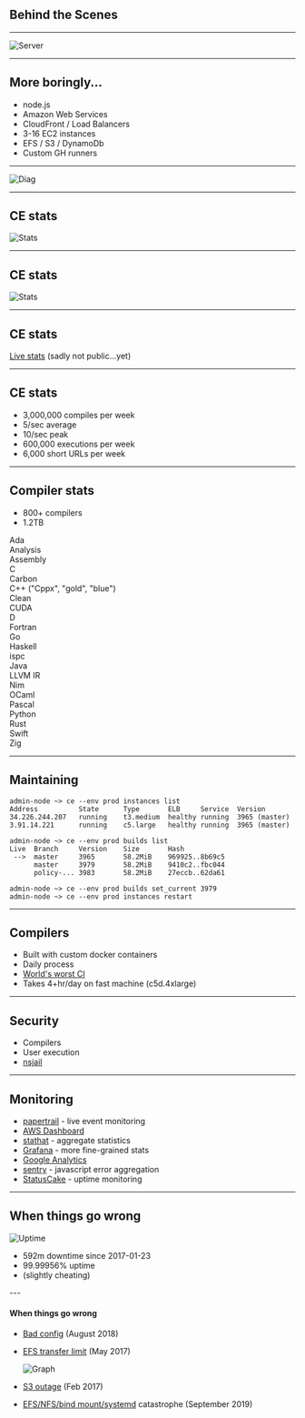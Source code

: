 ## Behind the Scenes
<!-- .element: class="white-bg" -->

---


![Server](images/CE_server_2.jpg)<!-- .element: height="500" -->

---

<div>

## More boringly...

* node.js
* Amazon Web Services
* CloudFront / Load Balancers
* 3-16 EC2 instances
* EFS / S3 / DynamoDb
* Custom GH runners

</div><!-- .element: class="white-bg" -->

---

![Diag](images/ce_aws.svg)<!-- .element: class="no-border" -->

---

## CE stats
<!-- .element: class="white-bg" -->

![Stats](images/all_compilations_stats.png)<!-- .element: class="no-border stretch white-bg" -->

---

## CE stats
<!-- .element: class="white-bg" -->

![Stats](images/sandbox-exec.png)<!-- .element: class="no-border stretch white-bg" -->

---

<div>

## CE stats

[Live stats](https://ce.grafana.net) (sadly not public...yet)

</div><!-- .element: class="white-bg" -->

---

<div>

## CE stats

* 3,000,000 compiles per week
* 5/sec average
* 10/sec peak
* 600,000 executions per week
* 6,000 short URLs per week

</div><!-- .element: class="white-bg" -->

---

<div class="white-bg">

## Compiler stats

* 800+ compilers
* 1.2TB

<div class="lang-container">
<div>Ada</div>
<div>Analysis</div>
<div>Assembly</div>
<div>C</div>
<div>Carbon</div>
<div>C++ ("Cppx", "gold", "blue")</div>
<div>Clean</div>
<div>CUDA</div>
<div>D</div>
<div>Fortran</div>
<div>Go</div>
<div>Haskell</div>
<div>ispc</div>
<div>Java</div>
<div>LLVM IR</div>
<div>Nim</div>
<div>OCaml</div>
<div>Pascal</div>
<div>Python</div>
<div>Rust</div>
<div>Swift</div>
<div>Zig</div>
</div><!-- -->

</div>

---

<div class="white-bg">

## Maintaining

```
admin-node ~> ce --env prod instances list
Address          State      Type       ELB     Service  Version       
34.226.244.207   running    t3.medium  healthy running  3965 (master) 
3.91.14.221      running    c5.large   healthy running  3965 (master) 

admin-node ~> ce --env prod builds list
Live  Branch     Version    Size       Hash          
 -->  master     3965       58.2MiB    969925..8b69c5
      master     3979       58.2MiB    9410c2..fbc044
      policy-... 3983       58.2MiB    27eccb..62da61

admin-node ~> ce --env prod builds set_current 3979
admin-node ~> ce --env prod instances restart
```

</div>

---

<div class="white-bg">

## Compilers

* Built with custom docker containers
* Daily process
* [World's worst CI](https://godbolt.org/admin/builds.html)
* Takes 4+hr/day on fast machine (c5d.4xlarge)

</div>

---

<div class="white-bg">

## Security

* Compilers
* User execution
* [nsjail](https://github.com/google/nsjail)

</div>

---

<div class="white-bg">

## Monitoring

* [papertrail](https://papertrailapp.com/events) - live event monitoring
* [AWS Dashboard](https://console.aws.amazon.com/cloudwatch/home?region=us-east-1#dashboards:name=CompilerExplorer)
* [stathat](https://www.stathat.com/v) - aggregate statistics
* [Grafana](https://ce.grafana.net) - more fine-grained stats
* [Google Analytics](https://analytics.google.com/analytics/web/?hl=en-GB&pli=1#/report/visitors-overview/a55180w58851134p60096530/)
* [sentry](https://sentry.io/organizations/compiler-explorer/issues) - javascript error aggregation
* [StatusCake](https://app.statuscake.com/UptimeStatus.php?tid=1813107) - uptime monitoring

</div>

---

<div>

## When things go wrong

![Uptime](images/status.png)<!-- .element: height="500" -->

* 592m downtime since 2017-01-23
* 99.99956% uptime
* (slightly cheating)

</div><!-- .element: class="white-bg" -->
---

<div class="white-bg">

#### When things go wrong

<ul>
<li>

[Bad config](https://cpplang.slack.com/archives/C7ETT0ZRP/p1534332219000100) (August 2018)

</li>
<li class=fragment>

[EFS transfer limit](https://www.patreon.com/posts/11241143) (May 2017)<p>
      ![Graph](images/EFS.png)<!-- .element: height="200" -->
      
</li>
<li class=fragment>

[S3 outage](https://aws.amazon.com/message/41926/) (Feb 2017)

</li>
<li class=fragment>

[EFS/NFS/bind mount/systemd](https://patchwork.kernel.org/patch/10104257/) catastrophe (September 2019)

</li>
</ul>

</div>
